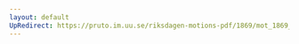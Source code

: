 ```yaml
---
layout: default
UpRedirect: https://pruto.im.uu.se/riksdagen-motions-pdf/1869/mot_1869__fk__13/mot_1869__fk__13-002.pdf
---
```

